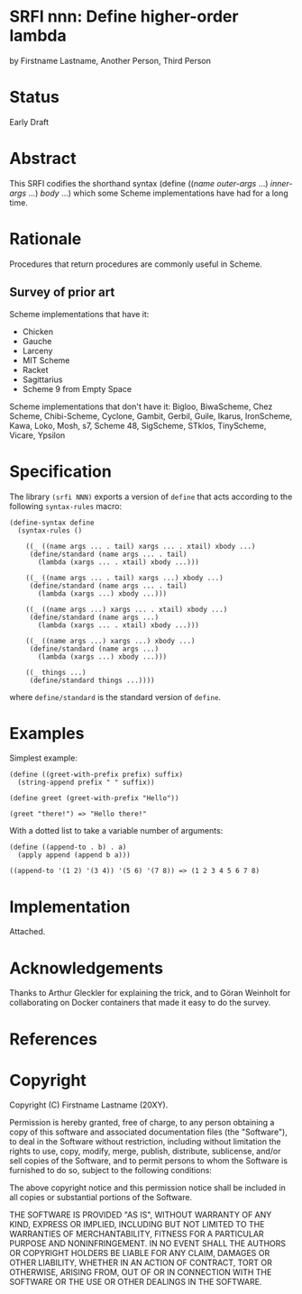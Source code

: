 # SRFI nnn: Define higher-order lambda

by Firstname Lastname, Another Person, Third Person

# Status

Early Draft

# Abstract

This SRFI codifies the shorthand syntax (define ((_name_ _outer-args_
...) _inner-args_ ...) _body_ ...) which some Scheme implementations
have had for a long time.

# Rationale

Procedures that return procedures are commonly useful in Scheme.

## Survey of prior art

Scheme implementations that have it:

* Chicken
* Gauche
* Larceny
* MIT Scheme
* Racket
* Sagittarius
* Scheme 9 from Empty Space

Scheme implementations that don't have it: Bigloo, BiwaScheme, Chez
Scheme, Chibi-Scheme, Cyclone, Gambit, Gerbil, Guile, Ikarus,
IronScheme, Kawa, Loko, Mosh, s7, Scheme 48, SigScheme, STklos,
TinyScheme, Vicare, Ypsilon

# Specification

The library `(srfi NNN)` exports a version of `define` that acts
according to the following `syntax-rules` macro:

    (define-syntax define
      (syntax-rules ()

        ((_ ((name args ... . tail) xargs ... . xtail) xbody ...)
         (define/standard (name args ... . tail)
           (lambda (xargs ... . xtail) xbody ...)))

        ((_ ((name args ... . tail) xargs ...) xbody ...)
         (define/standard (name args ... . tail)
           (lambda (xargs ...) xbody ...)))

        ((_ ((name args ...) xargs ... . xtail) xbody ...)
         (define/standard (name args ...)
           (lambda (xargs ... . xtail) xbody ...)))

        ((_ ((name args ...) xargs ...) xbody ...)
         (define/standard (name args ...)
           (lambda (xargs ...) xbody ...)))

        ((_ things ...)
         (define/standard things ...))))

where `define/standard` is the standard version of `define`.

# Examples

Simplest example:

```
(define ((greet-with-prefix prefix) suffix)
  (string-append prefix " " suffix))

(define greet (greet-with-prefix "Hello"))

(greet "there!") => "Hello there!"
```

With a dotted list to take a variable number of arguments:

```
(define ((append-to . b) . a)
  (apply append (append b a)))

((append-to '(1 2) '(3 4)) '(5 6) '(7 8)) => (1 2 3 4 5 6 7 8)
```

# Implementation

Attached.

# Acknowledgements

Thanks to Arthur Gleckler for explaining the trick, and to Göran
Weinholt for collaborating on Docker containers that made it easy to
do the survey.

# References

# Copyright

Copyright (C) Firstname Lastname (20XY).

Permission is hereby granted, free of charge, to any person obtaining
a copy of this software and associated documentation files (the
"Software"), to deal in the Software without restriction, including
without limitation the rights to use, copy, modify, merge, publish,
distribute, sublicense, and/or sell copies of the Software, and to
permit persons to whom the Software is furnished to do so, subject to
the following conditions:

The above copyright notice and this permission notice shall be
included in all copies or substantial portions of the Software.

THE SOFTWARE IS PROVIDED "AS IS", WITHOUT WARRANTY OF ANY KIND,
EXPRESS OR IMPLIED, INCLUDING BUT NOT LIMITED TO THE WARRANTIES OF
MERCHANTABILITY, FITNESS FOR A PARTICULAR PURPOSE AND
NONINFRINGEMENT. IN NO EVENT SHALL THE AUTHORS OR COPYRIGHT HOLDERS BE
LIABLE FOR ANY CLAIM, DAMAGES OR OTHER LIABILITY, WHETHER IN AN ACTION
OF CONTRACT, TORT OR OTHERWISE, ARISING FROM, OUT OF OR IN CONNECTION
WITH THE SOFTWARE OR THE USE OR OTHER DEALINGS IN THE SOFTWARE.
